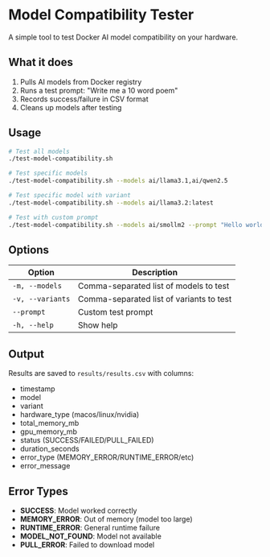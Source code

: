 # Model Compatibility Tester

A simple tool to test Docker AI model compatibility on your hardware.

## What it does

1. Pulls AI models from Docker registry
2. Runs a test prompt: "Write me a 10 word poem"
3. Records success/failure in CSV format
4. Cleans up models after testing

## Usage

```bash
# Test all models
./test-model-compatibility.sh

# Test specific models
./test-model-compatibility.sh --models ai/llama3.1,ai/qwen2.5

# Test specific model with variant
./test-model-compatibility.sh --models ai/llama3.2:latest

# Test with custom prompt
./test-model-compatibility.sh --models ai/smollm2 --prompt "Hello world"
```

## Options

| Option | Description |
|--------|-------------|
| `-m, --models` | Comma-separated list of models to test |
| `-v, --variants` | Comma-separated list of variants to test |
| `--prompt` | Custom test prompt |
| `-h, --help` | Show help |

## Output

Results are saved to `results/results.csv` with columns:
- timestamp
- model
- variant
- hardware_type (macos/linux/nvidia)
- total_memory_mb
- gpu_memory_mb
- status (SUCCESS/FAILED/PULL_FAILED)
- duration_seconds
- error_type (MEMORY_ERROR/RUNTIME_ERROR/etc)
- error_message

## Error Types

- **SUCCESS**: Model worked correctly
- **MEMORY_ERROR**: Out of memory (model too large)
- **RUNTIME_ERROR**: General runtime failure
- **MODEL_NOT_FOUND**: Model not available
- **PULL_ERROR**: Failed to download model
